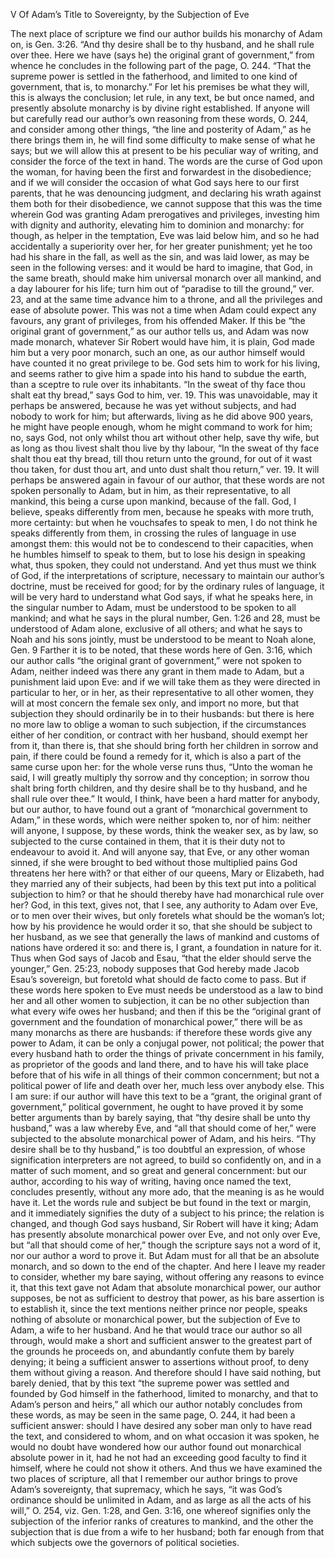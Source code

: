 V
Of Adam’s Title to Sovereignty, by the Subjection of Eve

The next place of scripture we find our author builds his monarchy of Adam on, is Gen. 3:26. “And thy desire shall be to thy husband, and he shall rule over thee. Here we have (says he) the original grant of government,” from whence he concludes in the following part of the page, O. 244. “That the supreme power is settled in the fatherhood, and limited to one kind of government, that is, to monarchy.” For let his premises be what they will, this is always the conclusion; let rule, in any text, be but once named, and presently absolute monarchy is by divine right established. If anyone will but carefully read our author’s own reasoning from these words, O. 244, and consider among other things, “the line and posterity of Adam,” as he there brings them in, he will find some difficulty to make sense of what he says; but we will allow this at present to be his peculiar way of writing, and consider the force of the text in hand. The words are the curse of God upon the woman, for having been the first and forwardest in the disobedience; and if we will consider the occasion of what God says here to our first parents, that he was denouncing judgment, and declaring his wrath against them both for their disobedience, we cannot suppose that this was the time wherein God was granting Adam prerogatives and privileges, investing him with dignity and authority, elevating him to dominion and monarchy: for though, as helper in the temptation, Eve was laid below him, and so he had accidentally a superiority over her, for her greater punishment; yet he too had his share in the fall, as well as the sin, and was laid lower, as may be seen in the following verses: and it would be hard to imagine, that God, in the same breath, should make him universal monarch over all mankind, and a day labourer for his life; turn him out of “paradise to till the ground,” ver. 23, and at the same time advance him to a throne, and all the privileges and ease of absolute power.
This was not a time when Adam could expect any favours, any grant of privileges, from his offended Maker. If this be “the original grant of government,” as our author tells us, and Adam was now made monarch, whatever Sir Robert would have him, it is plain, God made him but a very poor monarch, such an one, as our author himself would have counted it no great privilege to be. God sets him to work for his living, and seems rather to give him a spade into his hand to subdue the earth, than a sceptre to rule over its inhabitants. “In the sweat of thy face thou shalt eat thy bread,” says God to him, ver. 19. This was unavoidable, may it perhaps be answered, because he was yet without subjects, and had nobody to work for him; but afterwards, living as he did above 900 years, he might have people enough, whom he might command to work for him; no, says God, not only whilst thou art without other help, save thy wife, but as long as thou livest shalt thou live by thy labour, “In the sweat of thy face shalt thou eat thy bread, till thou return unto the ground, for out of it wast thou taken, for dust thou art, and unto dust shalt thou return,” ver. 19. It will perhaps be answered again in favour of our author, that these words are not spoken personally to Adam, but in him, as their representative, to all mankind, this being a curse upon mankind, because of the fall.
God, I believe, speaks differently from men, because he speaks with more truth, more certainty: but when he vouchsafes to speak to men, I do not think he speaks differently from them, in crossing the rules of language in use amongst them: this would not be to condescend to their capacities, when he humbles himself to speak to them, but to lose his design in speaking what, thus spoken, they could not understand. And yet thus must we think of God, if the interpretations of scripture, necessary to maintain our author’s doctrine, must be received for good; for by the ordinary rules of language, it will be very hard to understand what God says, if what he speaks here, in the singular number to Adam, must be understood to be spoken to all mankind; and what he says in the plural number, Gen. 1:26 and 28, must be understood of Adam alone, exclusive of all others; and what he says to Noah and his sons jointly, must be understood to be meant to Noah alone, Gen. 9
Farther it is to be noted, that these words here of Gen. 3:16, which our author calls “the original grant of government,” were not spoken to Adam, neither indeed was there any grant in them made to Adam, but a punishment laid upon Eve: and if we will take them as they were directed in particular to her, or in her, as their representative to all other women, they will at most concern the female sex only, and import no more, but that subjection they should ordinarily be in to their husbands: but there is here no more law to oblige a woman to such subjection, if the circumstances either of her condition, or contract with her husband, should exempt her from it, than there is, that she should bring forth her children in sorrow and pain, if there could be found a remedy for it, which is also a part of the same curse upon her: for the whole verse runs thus, “Unto the woman he said, I will greatly multiply thy sorrow and thy conception; in sorrow thou shalt bring forth children, and thy desire shall be to thy husband, and he shall rule over thee.” It would, I think, have been a hard matter for anybody, but our author, to have found out a grant of “monarchical government to Adam,” in these words, which were neither spoken to, nor of him: neither will anyone, I suppose, by these words, think the weaker sex, as by law, so subjected to the curse contained in them, that it is their duty not to endeavour to avoid it. And will anyone say, that Eve, or any other woman sinned, if she were brought to bed without those multiplied pains God threatens her here with? or that either of our queens, Mary or Elizabeth, had they married any of their subjects, had been by this text put into a political subjection to him? or that he should thereby have had monarchical rule over her? God, in this text, gives not, that I see, any authority to Adam over Eve, or to men over their wives, but only foretels what should be the woman’s lot; how by his providence he would order it so, that she should be subject to her husband, as we see that generally the laws of mankind and customs of nations have ordered it so: and there is, I grant, a foundation in nature for it.
Thus when God says of Jacob and Esau, “that the elder should serve the younger,” Gen. 25:23, nobody supposes that God hereby made Jacob Esau’s sovereign, but foretold what should de facto come to pass.
But if these words here spoken to Eve must needs be understood as a law to bind her and all other women to subjection, it can be no other subjection than what every wife owes her husband; and then if this be the “original grant of government and the foundation of monarchical power,” there will be as many monarchs as there are husbands: if therefore these words give any power to Adam, it can be only a conjugal power, not political; the power that every husband hath to order the things of private concernment in his family, as proprietor of the goods and land there, and to have his will take place before that of his wife in all things of their common concernment; but not a political power of life and death over her, much less over anybody else.
This I am sure: if our author will have this text to be a “grant, the original grant of government,” political government, he ought to have proved it by some better arguments than by barely saying, that “thy desire shall be unto thy husband,” was a law whereby Eve, and “all that should come of her,” were subjected to the absolute monarchical power of Adam, and his heirs. “Thy desire shall be to thy husband,” is too doubtful an expression, of whose signification interpreters are not agreed, to build so confidently on, and in a matter of such moment, and so great and general concernment: but our author, according to his way of writing, having once named the text, concludes presently, without any more ado, that the meaning is as he would have it. Let the words rule and subject be but found in the text or margin, and it immediately signifies the duty of a subject to his prince; the relation is changed, and though God says husband, Sir Robert will have it king; Adam has presently absolute monarchical power over Eve, and not only over Eve, but “all that should come of her,” though the scripture says not a word of it, nor our author a word to prove it. But Adam must for all that be an absolute monarch, and so down to the end of the chapter. And here I leave my reader to consider, whether my bare saying, without offering any reasons to evince it, that this text gave not Adam that absolute monarchical power, our author supposes, be not as sufficient to destroy that power, as his bare assertion is to establish it, since the text mentions neither prince nor people, speaks nothing of absolute or monarchical power, but the subjection of Eve to Adam, a wife to her husband. And he that would trace our author so all through, would make a short and sufficient answer to the greatest part of the grounds he proceeds on, and abundantly confute them by barely denying; it being a sufficient answer to assertions without proof, to deny them without giving a reason. And therefore should I have said nothing, but barely denied, that by this text “the supreme power was settled and founded by God himself in the fatherhood, limited to monarchy, and that to Adam’s person and heirs,” all which our author notably concludes from these words, as may be seen in the same page, O. 244, it had been a sufficient answer: should I have desired any sober man only to have read the text, and considered to whom, and on what occasion it was spoken, he would no doubt have wondered how our author found out monarchical absolute power in it, had he not had an exceeding good faculty to find it himself, where he could not show it others. And thus we have examined the two places of scripture, all that I remember our author brings to prove Adam’s sovereignty, that supremacy, which he says, “it was God’s ordinance should be unlimited in Adam, and as large as all the acts of his will,” O. 254, viz. Gen. 1:28, and Gen. 3:16, one whereof signifies only the subjection of the inferior ranks of creatures to mankind, and the other the subjection that is due from a wife to her husband; both far enough from that which subjects owe the governors of political societies.